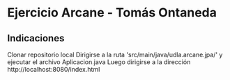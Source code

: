 # Ejercicio Arcane - Tomás Ontaneda
## Indicaciones
Clonar repositorio local
Dirigirse a la ruta 'src/main/java/udla.arcane.jpa/' y ejecutar el archivo Aplicacion.java
Luego dirigirse a la dirección http://localhost:8080/index.html
